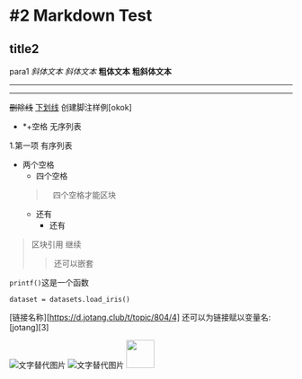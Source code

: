 # #2 Markdown Test
## title2
para1
*斜体文本*
_斜体文本_
**粗体文本**
**粗斜体文本**
***
---
~~删除线~~
<u>下划线</U>
创建脚注样例[okok]
[^okok]:一个一个脚注

* *+空格 无序列表

1.第一项 有序列表
  * 两个空格
    * 四个空格
    >　四个空格才能区块
      * 还有
        * 还有

> 区块引用
> 继续
>>还可以嵌套

`printf()`这是一个函数

    dataset = datasets.load_iris()

[链接名称][https://d.jotang.club/t/topic/804/4]
还可以为链接赋以变量名: [jotang][3]

![文字替代图片](图片地址)
![文字替代图片](http://static.runoob.com/images/runoob-logo.png "图片地址标题")
<img src="http://static.runoob.com/images/runoob-logo.png" width="50">